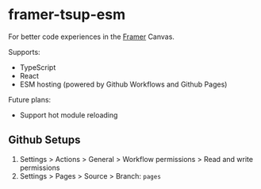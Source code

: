 # framer-tsup-esm

For better code experiences in the [Framer](https://www.framer.com/) Canvas.

Supports:

- TypeScript
- React
- ESM hosting (powered by Github Workflows and Github Pages)

Future plans:

- Support hot module reloading

## Github Setups

1. Settings > Actions > General > Workflow permissions > Read and write permissions
2. Settings > Pages > Source > Branch: `pages`
